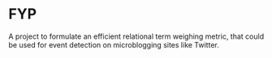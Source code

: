 # FYP
A project to formulate an efficient relational term weighing metric, that could be used for event detection on microblogging sites like Twitter. 
